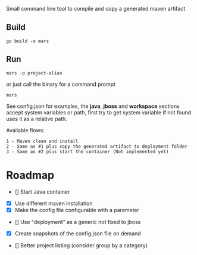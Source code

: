Small command line tool to compile and copy a generated maven artifact

## Build ##

    go build -o mars

## Run ##

	mars -p project-alias

or just call the binary for a command prompt

	mars


See config.json for examples, the **java**, **jboss** and **workspace** sections accept system variables or path, first try to get system variable if not found uses it as a relative path.

Available flows:

	1 - Maven clean and install
	2 - Same as #1 plus copy the generated artifact to deployment folder
	3 - Same as #2 plus start the container (Not implemented yet)

# Roadmap #

- [] Start Java container
- [x] Use different maven installation
- [x] Make the config file configurable with a parameter
- [] Use "deployment" as a generic not fixed to jboss
- [x] Create snapshots of the config.json file on demand
- [] Better project listing (consider group by a category)
